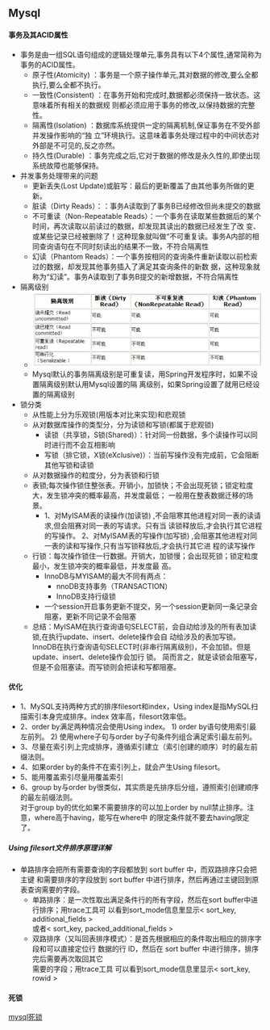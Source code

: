 ## Mysql

#### 事务及其ACID属性
- 事务是由一组SQL语句组成的逻辑处理单元,事务具有以下4个属性,通常简称为事务的ACID属性。
  - 原子性(Atomicity) ：事务是一个原子操作单元,其对数据的修改,要么全都执行,要么全都不执行。
  - 一致性(Consistent) ：在事务开始和完成时,数据都必须保持一致状态。这意味着所有相关的数据规
    则都必须应用于事务的修改,以保持数据的完整性。
  - 隔离性(Isolation) ：数据库系统提供一定的隔离机制,保证事务在不受外部并发操作影响的“独
    立”环境执行。这意味着事务处理过程中的中间状态对外部是不可见的,反之亦然。
  - 持久性(Durable) ：事务完成之后,它对于数据的修改是永久性的,即使出现系统故障也能够保持。
- 并发事务处理带来的问题
  - 更新丢失(Lost Update)或脏写：最后的更新覆盖了由其他事务所做的更新。
  - 脏读（Dirty Reads）：：事务A读取到了事务B已经修改但尚未提交的数据
  - 不可重读（Non-Repeatable Reads）：一个事务在读取某些数据后的某个时间，再次读取以前读过的数据，却发现其读出的数据已经发生了改
    变、或某些记录已经被删除了！这种现象就叫做“不可重复读。事务A内部的相同查询语句在不同时刻读出的结果不一致，不符合隔离性
  - 幻读（Phantom Reads）：一个事务按相同的查询条件重新读取以前检索过的数据，却发现其他事务插入了满足其查询条件的新数
    据，这种现象就称为“幻读”。事务A读取到了事务B提交的新增数据，不符合隔离性
- 隔离级别
  - ![](/studyforbat/pic/isolation.png)
  - Mysql默认的事务隔离级别是可重复读，用Spring开发程序时，如果不设置隔离级别默认用Mysql设置的隔
    离级别，如果Spring设置了就用已经设置的隔离级别
- 锁分类
  - 从性能上分为乐观锁(用版本对比来实现)和悲观锁
  - 从对数据库操作的类型分，分为读锁和写锁(都属于悲观锁)
    - 读锁（共享锁，S锁(Shared)）：针对同一份数据，多个读操作可以同时进行而不会互相影响
    - 写锁（排它锁，X锁(eXclusive)）：当前写操作没有完成前，它会阻断其他写锁和读锁
  - 从对数据操作的粒度分，分为表锁和行锁
  - 表锁;每次操作锁住整张表。开销小，加锁快；不会出现死锁；锁定粒度大，发生锁冲突的概率最高，并发度最低；
    一般用在整表数据迁移的场景。
    - 1、对MyISAM表的读操作(加读锁) ,不会阻寒其他进程对同一表的读请求,但会阻赛对同一表的写请求。只有当
      读锁释放后,才会执行其它进程的写操作。
      2、对MylSAM表的写操作(加写锁) ,会阻塞其他进程对同一表的读和写操作,只有当写锁释放后,才会执行其它进
      程的读写操作
  - 行锁：每次操作锁住一行数据。开销大，加锁慢；会出现死锁；锁定粒度最小，发生锁冲突的概率最低，并发度最
    高。
    - InnoDB与MYISAM的最大不同有两点：
      - nnoDB支持事务（TRANSACTION）
      - InnoDB支持行级锁
    - 一个session开启事务更新不提交，另一个session更新同一条记录会阻塞，更新不同记录不会阻塞
  - 总结：MyISAM在执行查询语句SELECT前，会自动给涉及的所有表加读锁,在执行update、insert、delete操作会自
    动给涉及的表加写锁。
    InnoDB在执行查询语句SELECT时(非串行隔离级别)，不会加锁。但是update、insert、delete操作会加行
    锁。
    简而言之，就是读锁会阻塞写，但是不会阻塞读。而写锁则会把读和写都阻塞。
#### 优化
- 1、MySQL支持两种方式的排序filesort和index，Using index是指MySQL扫描索引本身完成排序。index 效率高，filesort效率低。 
- 2、order by满足两种情况会使用Using index。 1) order by语句使用索引最左前列。 2) 使用where子句与order by子句条件列组合满足索引最左前列。 
- 3、尽量在索引列上完成排序，遵循索引建立（索引创建的顺序）时的最左前缀法则。 
- 4、如果order by的条件不在索引列上，就会产生Using filesort。
- 5、能用覆盖索引尽量用覆盖索引 
- 6、group by与order by很类似，其实质是先排序后分组，遵照索引创建顺序的最左前缀法则。  
对于group by的优化如果不需要排序的可以加上order by null禁止排序。注意，where高于having，能写在where中 的限定条件就不要去having限定了。
##### Using filesort文件排序原理详解
- 单路排序会把所有需要查询的字段都放到 sort buffer 中，而双路排序只会把主键 和需要排序的字段放到 sort buffer 中进行排序，然后再通过主键回到原表查询需要的字段。
  - 单路排序：是一次性取出满足条件行的所有字段，然后在sort buffer中进行排序；用trace工具可 以看到sort_mode信息里显示< sort_key, additional_fields >  
  或者< sort_key, packed_additional_fields >
  - 双路排序（又叫回表排序模式）：是首先根据相应的条件取出相应的排序字段和可以直接定位行 数据的行 ID，然后在 sort buffer 中进行排序，排序完后需要再次取回其它  
  需要的字段；用trace工具 可以看到sort_mode信息里显示< sort_key, rowid >
#### 死锁
[mysql死锁](https://segmentfault.com/a/1190000037510033)
